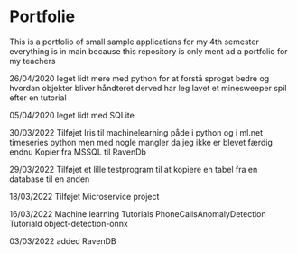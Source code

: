 # Portfolie
This is a portfolio of small sample applications for my 4th semester
everything is in main because this repository is only ment ad a portfolio for my teachers

26/04/2020
leget lidt mere med python for at forstå sproget bedre og hvordan objekter bliver håndteret derved har leg lavet et minesweeper spil efter en tutorial

05/04/2020
leget lidt med SQLite

30/03/2022
Tilføjet Iris til machinelearning påde i python og i ml.net
timeseries python men med nogle mangler da jeg ikke er blevet færdig endnu
Kopier fra MSSQL til RavenDb

29/03/2022
Tilføjet et lille testprogram til at kopiere en tabel fra en database til en anden

18/03/2022
Tilføjet Microservice project

16/03/2022
Machine learning 
Tutorials PhoneCallsAnomalyDetection
Tutoriald object-detection-onnx

03/03/2022
added RavenDB